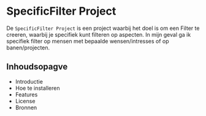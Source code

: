 # SpecificFilter Project

De ```SpecificFilter Project``` is een project waarbij het doel is om een Filter te creeren, waarbij je specifiek kunt filteren op aspecten. In mijn geval ga ik specifiek filter op mensen met bepaalde wensen/intresses of op banen/projecten.

## Inhoudsopagve

* Introductie
* Hoe te installeren
* Features
* License
* Bronnen
